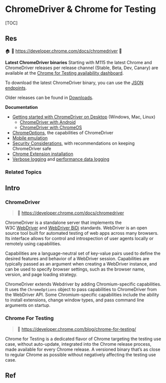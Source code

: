 # ChromeDriver & Chrome for Testing

[TOC]



## Res
🏠 
📂 https://developer.chrome.com/docs/chromedriver
🚧 

**Latest ChromeDriver binaries**
Starting with M115 the latest Chrome and ChromeDriver releases per release channel (Stable, Beta, Dev, Canary) are available at the [Chrome for Testing availability dashboard](https://googlechromelabs.github.io/chrome-for-testing/).

To download the latest ChromeDriver binary, you can use the [JSON endpoints](https://googlechromelabs.github.io/chrome-for-testing/last-known-good-versions-with-downloads.json).

Older releases can be found in [Downloads](https://developer.chrome.com/docs/chromedriver/downloads).

**Documentation**
- [Getting started with ChromeDriver on Desktop](https://developer.chrome.com/docs/chromedriver/get-started) (Windows, Mac, Linux)
    - [ChromeDriver with Android](https://developer.chrome.com/docs/chromedriver/get-started/android)
    - [ChromeDriver with ChromeOS](https://developer.chrome.com/docs/chromedriver/get-started/chromeos)
- [ChromeOptions](https://developer.chrome.com/docs/chromedriver/capabilities), the capabilities of ChromeDriver
- [Mobile emulation](https://developer.chrome.com/docs/chromedriver/mobile-emulation)
- [Security Considerations](https://developer.chrome.com/docs/chromedriver/security-considerations), with recommendations on keeping ChromeDriver safe
- [Chrome Extension installation](https://developer.chrome.com/docs/chromedriver/extensions)
- [Verbose logging](https://developer.chrome.com/docs/chromedriver/logging) and [performance data logging](https://developer.chrome.com/docs/chromedriver/logging/performance-log)


### Related Topics



## Intro
### ChromeDriver
> 🔗 https://developer.chrome.com/docs/chromedriver

ChromeDriver is a standalone server that implements the W3C [WebDriver](https://w3c.github.io/webdriver/) and [WebDriver BiDi](https://w3c.github.io/webdriver-bidi/) standards. WebDriver is an open source tool built for automated testing of web apps across many browsers. Its interface allows for control and introspection of user agents locally or remotely using capabilities.

Capabilities are a language-neutral set of key-value pairs used to define the desired features and behavior of a WebDriver session. Capabilities are typically passed as an argument when creating a WebDriver instance, and can be used to specify browser settings, such as the browser name, version, and page loading strategy.

ChromeDriver extends Webdriver by adding Chromium-specific capabilities. It uses the `ChromeOptions` object to pass capabilities to ChromeDriver from the WebDriver API. Some Chromium-specific capabilities include the ability to install extensions, change window types, and pass command line arguments on startup.


### Chrome For Testing
> 🔗 https://developer.chrome.com/blog/chrome-for-testing/

Chrome for Testing is a dedicated flavor of Chrome targeting the testing use case, without auto-update, integrated into the Chrome release process, made available for every Chrome release. A versioned binary that’s as close to regular Chrome as possible without negatively affecting the testing use case.



## Ref
